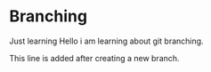 # Branching
Just learning
Hello i am learning about git branching.

This line is added after creating a new branch.
